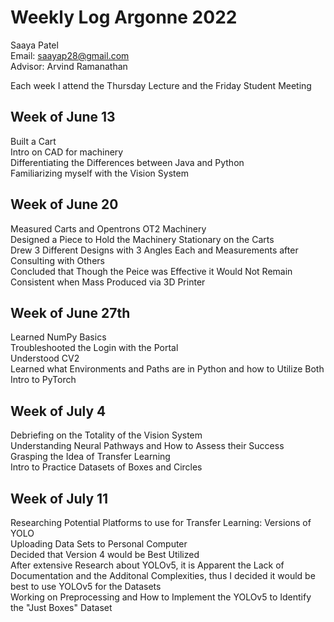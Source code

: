 # Weekly Log Argonne 2022
Saaya Patel<br/>
Email: saayap28@gmail.com<br/>
Advisor: Arvind Ramanathan

Each week I attend the Thursday Lecture and the Friday Student Meeting

## Week of June 13
Built a Cart<br/>
Intro on CAD for machinery<br/>
Differentiating the Differences between Java and Python<br/>
Familiarizing myself with the Vision System<br/>
## Week of June 20
Measured Carts and Opentrons OT2 Machinery<br/>
Designed a Piece to Hold the Machinery Stationary on the Carts<br/>
Drew 3 Different Designs with 3 Angles Each and Measurements after Consulting with Others<br/>
Concluded that Though the Peice was Effective it Would Not Remain Consistent when Mass Produced via 3D Printer<br/>
## Week of June 27th
Learned NumPy Basics<br/>
Troubleshooted the Login with the Portal<br/>
Understood CV2<br/>
Learned what Environments and Paths are in Python and how to Utilize Both<br/>
Intro to PyTorch<br/>
## Week of July 4
Debriefing on the Totality of the Vision System<br/>
Understanding Neural Pathways and How to Assess their Success<br/>
Grasping the Idea of Transfer Learning<br/>
Intro to Practice Datasets of Boxes and Circles<br/>
## Week of July 11
Researching Potential Platforms to use for Transfer Learning: Versions of YOLO <br/>
Uploading Data Sets to Personal Computer<br/>
Decided that Version 4 would be Best Utilized <br/>
After extensive Research about YOLOv5, it is Apparent the Lack of Documentation and the Additonal Complexities, thus I decided it would be best to use YOLOv5 for the Datasets<br/>
Working on Preprocessing and How to Implement the YOLOv5 to Identify the "Just Boxes" Dataset <br/>
